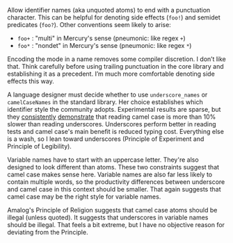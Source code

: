 Allow identifier names (aka unquoted atoms) to end with a punctuation character.  This can be helpful for denoting side effects (`foo!`) and semidet predicates (`foo?`).  Other conventions seem likely to arise:

  * `foo+` : "multi" in Mercury's sense (pneumonic: like regex `+`)
  * `foo*` : "nondet" in Mercury's sense (pneumonic: like regex `*`)
  
Encoding the mode in a name removes some compiler discretion.  I don’t like that.  Think carefully before using trailing punctuation in the core library and establishing it as a precedent.  I’m much more comfortable denoting side effects this way.

A language designer must decide whether to use `underscore_names` or `camelCaseNames` in the standard library.  Her choice establishes which identifier style the community adopts.  Experimental results are sparse, but they [consistently](http://whathecode.wordpress.com/2011/02/10/camelcase-vs-underscores-scientific-showdown/) [demonstrate](http://whathecode.wordpress.com/2013/02/16/camelcase-vs-underscores-revisited/) that reading camel case is more than 10% slower than reading underscores.  Underscores perform better in reading tests and camel case's main benefit is reduced typing cost.  Everything else is a wash, so I lean toward underscores (Principle of Experiment and Principle of Legibility).

Variable names have to start with an uppercase letter.  They're also designed to look different than atoms.  These two constraints suggest that camel case makes sense here.  Variable names are also far less likely to contain multiple words, so the productivity differences between underscore and camel case in this context should be smaller.  That again suggests that camel case may be the right style for variable names.

Amalog's Principle of Religion suggests that camel case atoms
should be illegal (unless quoted).  It suggests that underscores in variable names should be illegal.  That feels a bit extreme, but I have no objective reason for deviating from the Principle.
